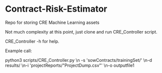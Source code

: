 # Contract-Risk-Estimator
Repo for storing CRE Machine Learning assets

Not much complexity at this point, just clone and run CRE_Controller script.

CRE_Controller -h for help.

Example call:

python3 scripts/CRE_Controller.py 
  \n -s 'sowContracts/trainingSet/' 
  \n-d results/ 
  \n-i 'projectReports/"ProjectDump.csv"' 
  \n-o outputfile1
